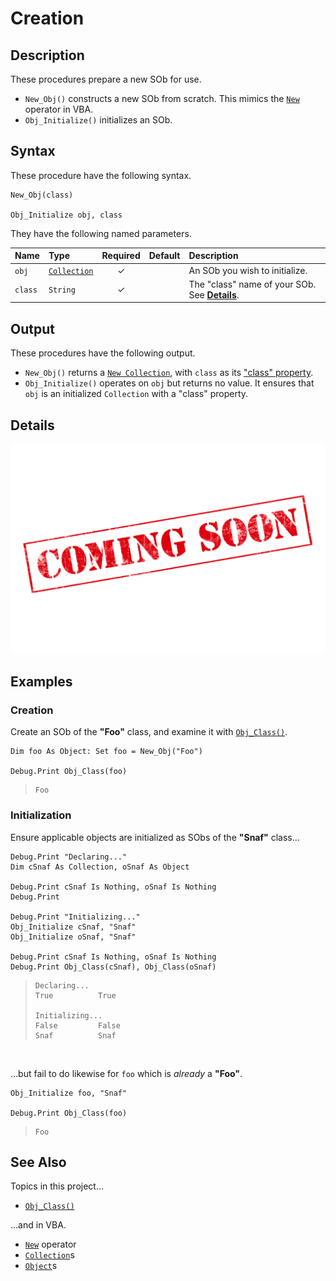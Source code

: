 # Creation #

## Description ##

These procedures prepare a new SOb for use.

  - `New_Obj()` constructs a new SOb from scratch.  This mimics the [`New`][vba_new] operator in VBA.
  - `Obj_Initialize()` initializes an SOb.


## Syntax ##

These procedure have the following syntax.

```vba
New_Obj(class)

Obj_Initialize obj, class
```

They have the following named parameters.

| Name    | Type                    | Required | Default | Description                                                    |
| :------ | :---------------------- | :------: | :------ | :------------------------------------------------------------- |
| `obj`   | [`Collection`][vba_clx] | ✓        |         | An SOb you wish to initialize.                                 |
| `class` | `String`                | ✓        |         | The "class" name of your SOb.  See [**Details**][sob_cre_dtl]. |


## Output ##

These procedures have the following output.

  - `New_Obj()` returns a [`New Collection`][vba_new_clx], with `class` as its ["class" property][sob_typo].
  - `Obj_Initialize()` operates on `obj` but returns no value.  It ensures that `obj` is an initialized `Collection` with a "class" property.


## Details ##

![](../med/banner_unfinished.png)


## Examples ##

### Creation ###

Create an SOb of the **"Foo"** class, and examine it with [`Obj_Class()`][sob_typo].

```vba
Dim foo As Object: Set foo = New_Obj("Foo")

Debug.Print Obj_Class(foo)
```

> ```
> Foo
> ```


### Initialization ###

Ensure applicable objects are initialized as SObs of the **"Snaf"** class…

```vba
Debug.Print "Declaring..."
Dim cSnaf As Collection, oSnaf As Object

Debug.Print cSnaf Is Nothing, oSnaf Is Nothing
Debug.Print

Debug.Print "Initializing..."
Obj_Initialize cSnaf, "Snaf"
Obj_Initialize oSnaf, "Snaf"

Debug.Print cSnaf Is Nothing, oSnaf Is Nothing
Debug.Print Obj_Class(cSnaf), Obj_Class(oSnaf)
```

> ```
> Declaring...
> True          True
> 
> Initializing...
> False         False
> Snaf          Snaf
> ```

<br>

…but fail to do likewise for `foo` which is _already_ a **"Foo"**.

```vba
Obj_Initialize foo, "Snaf"

Debug.Print Obj_Class(foo)
```

> ```
> Foo
> ```


## See Also ##

Topics in this project…

  - [`Obj_Class()`][sob_typo]

…and in VBA.

  - [`New`][vba_new] operator
  - [`Collection`][vba_clx]s
  - [`Object`][vba_obj]s



  [vba_new]:     https://learn.microsoft.com/dotnet/visual-basic/language-reference/operators/new-operator
  [vba_clx]:     https://learn.microsoft.com/office/vba/language/reference/user-interface-help/collection-object
  [sob_cre_dtl]: #details
  [vba_new_clx]: https://learn.microsoft.com/office/vba/language/reference/user-interface-help/collection-object#remarks
  [sob_typo]:    Typology.md
  [vba_obj]:     https://learn.microsoft.com/office/vba/language/reference/user-interface-help/object-data-type
